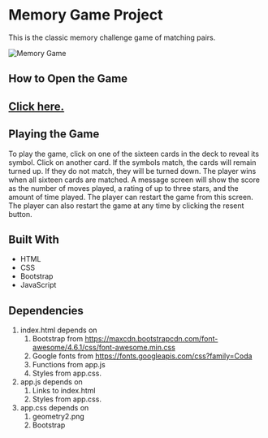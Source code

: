 # Memory Game Project

This is the classic memory challenge game of matching pairs.

![Memory Game](https://songwright.github.io/materialize-portfolio/images/matching.jpg)

## How to Open the Game

## [Click here.](https://www.ramon-sanchez.com/memorygame/index.html)

## Playing the Game

To play the game, click on one of the sixteen cards in the deck to reveal its symbol. Click on another card. If the symbols match, the cards will remain turned up. If they do not match, they will be turned down. The player wins when all sixteen cards are matched. A message screen will show the score as the number of moves played, a rating of up to three stars, and the amount of time played. The player can restart the game from this screen. The player can also restart the game at any time by clicking the resent button.

## Built With
* HTML
* CSS
* Bootstrap
* JavaScript

## Dependencies

1. index.html depends on
    1. Bootstrap from https://maxcdn.bootstrapcdn.com/font-awesome/4.6.1/css/font-awesome.min.css
    2. Google fonts from https://fonts.googleapis.com/css?family=Coda
    3. Functions from app.js
    4. Styles from app.css.
2. app.js depends on
    1. Links to index.html
    2. Styles from app.css.
3. app.css depends on
    1. geometry2.png
    2. Bootstrap
